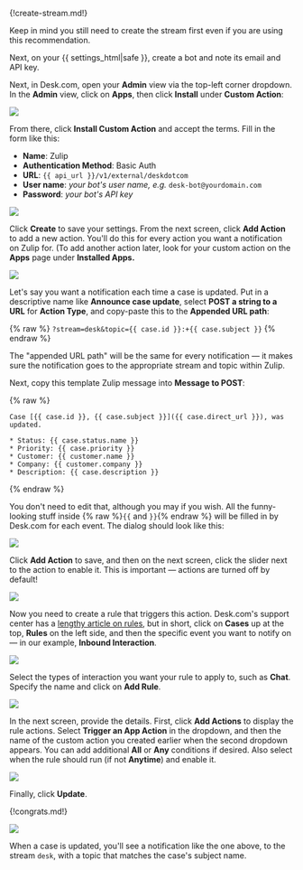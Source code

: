 {!create-stream.md!}

Keep in mind you still need to create the stream first even
if you are using this recommendation.

Next, on your {{ settings_html|safe }}, create a bot and
note its email and API key.

Next, in Desk.com, open your **Admin** view via the top-left
corner dropdown. In the **Admin** view, click on **Apps**, then
click **Install** under **Custom Action**:

![](/static/images/integrations/desk/001.png)

From there, click **Install Custom Action** and accept the terms.
Fill in the form like this:

* **Name**: Zulip
* **Authentication Method**: Basic Auth
* **URL**: `{{ api_url }}/v1/external/deskdotcom`
* **User name**: *your bot's user name, e.g.* `desk-bot@yourdomain.com`
* **Password**: *your bot's API key*

![](/static/images/integrations/desk/002.png)

Click **Create** to save your settings. From the next screen, click
**Add Action** to add a new action. You'll do this for every action
you want a notification on Zulip for. (To add another action later,
look for your custom action on the **Apps** page under
**Installed Apps.**

![](/static/images/integrations/desk/003.png)

Let's say you want a notification each time a case is updated. Put
in a descriptive name like **Announce case update**, select
**POST a string to a URL** for **Action Type**, and copy-paste this
to the **Appended URL path**:

{% raw %}
`?stream=desk&topic={{ case.id }}:+{{ case.subject }}`
{% endraw %}

The "appended URL path" will be the same for every notification —
it makes sure the notification goes to the appropriate stream and topic
within Zulip.

Next, copy this template Zulip message into **Message to POST**:

{% raw %}
```
Case [{{ case.id }}, {{ case.subject }}]({{ case.direct_url }}), was updated.

* Status: {{ case.status.name }}
* Priority: {{ case.priority }}
* Customer: {{ customer.name }}
* Company: {{ customer.company }}
* Description: {{ case.description }}
```
{% endraw %}

You don't need to edit that, although you may if you wish. All
the funny-looking stuff inside {% raw %}`{{` and `}}`{% endraw %}
will be filled in by Desk.com for each event. The dialog should
look like this:

![](/static/images/integrations/desk/004.png)

Click **Add Action** to save, and then on the next screen, click the
slider next to the action to enable it. This is important — actions are
turned off by default!

![](/static/images/integrations/desk/005.png)

Now you need to create a rule that triggers this action. Desk.com's
support center has a [lengthy article on rules][1], but in short,
click on **Cases** up at the top, **Rules** on the left side, and
then the specific event you want to notify on — in our example,
**Inbound Interaction**.

[1]: https://support.desk.com/customer/portal/articles/1376

![](/static/images/integrations/desk/006.png)

Select the types of interaction you want your rule to apply to,
such as **Chat**. Specify the name and click on **Add Rule**.

![](/static/images/integrations/desk/007.png)

In the next screen, provide the details. First, click **Add Actions**
to display the rule actions. Select **Trigger an App Action** in the
dropdown, and then the name of the custom action you created earlier
when the second dropdown appears. You can add additional **All** or
**Any** conditions if desired. Also select when the rule should run
(if not **Anytime**) and enable it.

![](/static/images/integrations/desk/008.png)

Finally, click **Update**.

{!congrats.md!}

![](/static/images/integrations/desk/009.png)

When a case is updated, you'll see a notification like the one above,
to the stream `desk`, with a topic that matches the case's subject name.
